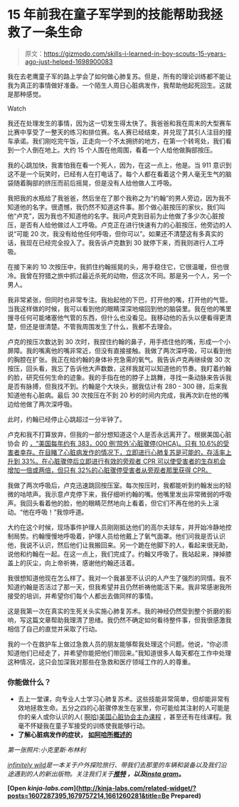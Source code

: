 # 15 年前我在童子军学到的技能帮助我拯救了一条生命

> 原文：<https://gizmodo.com/skills-i-learned-in-boy-scouts-15-years-ago-just-helped-1698900083>

我在去老鹰童子军的路上学会了如何做心肺复苏。但是，所有的理论训练都不能让我为真正的事情做好准备。一个陌生人周日心脏病发作，我帮助他起死回生。这就是那种感觉。

Watch

我还在处理发生的事情，因为这一切发生得太快了。我爸爸和我在周末的大型赛车比赛中享受了一整天的练习和排位赛。名人赛已经结束，并兑现了其引人注目的撞车承诺。我们刚吃完午饭，正走向一个不太拥挤的地方，在第一个转弯处，我们看到一个人倒在地上。大约 15 个人围在他周围，看着一个人给他做胸部按压。

我的心跳加快，我害怕我在看一个死人，因为，在这一点上，他是。当 911 意识到这不是一个玩笑时，已经有人在打电话了。每个人都在看着这个男人毫无生气的脑袋随着胸部的挤压而前后摇晃，但是没有人给他做人工呼吸。

我把我的水瓶给了我爸爸，然后坐在了那个我称之为“约翰”的男人旁边，因为我不知道他的名字。很遗憾，我仍然不知道这件事。那个做心脏按压的家伙，我们叫他“卢克”，因为我也不知道他的名字。我问卢克到目前为止他做了多少次心脏按压，是否有人给他做过人工呼吸。卢克正在进行快速有力的心脏按压，他旁边的人说“可能 20 次，我没有给他任何呼吸，但你可以”。如果还不清楚这有多真实的话，我现在已经完全投入了。我告诉卢克数到 30 就停下来，而我则进行人工呼吸。

在接下来的 10 次按压中，我抓住约翰摇晃的头，用手稳住它，它很温暖，但也很冷。我曾在狩猎之旅中抓过最近杀死的动物，但这次不同。那是另一个人，另一个男人。

我非常紧张，但同时也非常专注。我抬起他的下巴，打开他的嘴，打开他的气管。当我这样做的时候，我可以看到他的眼睛深深地缩回到他的脑袋里。我在他的嘴里搜寻任何可能堵塞他气管的东西，但什么也没看见。我移动他的舌头以便看得更清楚，但还是很清楚。不管我周围发生了什么，我都不去理会。

卢克的按压次数达到 30 次时，我捏住约翰的鼻子，用手捂住他的嘴，形成一个小屏障。我的嘴离他的嘴非常近，但没有直接接触。我做了两次深呼吸，可以看到他的胸腔在扩张。我正在给约翰的身体补充急需的氧气。我告诉卢克再继续做 30 次按压，回头看，我忘了告诉他大声数数，这样我就可以知道他的节奏。我盯着约翰的脸，研究任何生命的迹象。我的手指在他的脖子上跳舞，寻找一条动脉来告诉我是否有脉搏，但我找不到。约翰是个大块头，据我估计有 280 - 300 磅，后来我知道他有心脏病。最后 30 次按压在不到 20 秒的时间内完成，我再次趴在他的嘴边给他做了两次深呼吸。

此时，约翰已经停止心跳超过一分半钟了。

卢克和我不打算放弃，但我的一部分想知道这个人是否永远离开了。根据美国心脏协会 的 [，“美国每年约有 383，000 例‘院外’心脏骤停(OHCA)。只有 10.6%的受害者幸存。在目睹了心脏病发作的情况下，立即进行心肺复苏是可能的，存活率上升到 33%。在心脏骤停后立即进行有效的旁观者 CPR 可以使受害者的生存机会增加一倍或两倍，但只有 32%的心脏骤停受害者从旁观者那里获得 CPR。](http://www.heart.org/HEARTORG/CPRAndECC/WhatisCPR/CPRFactsandStats/CPR-Statistics_UCM_307542_Article.jsp)

我做了两次呼吸后，卢克迅速跳回按压室。每次按压时，我都能听到约翰发出的轻微的咕哝声。我示意卢克停下来，我仔细听约翰的嘴。他嘴里发出非常微弱的呼吸声。我回头看着他的脸，他的眼睛茫然地向上看着，但它们不再在他的头上滚动。“他在呼吸！”我惊呼道。

大约在这个时候，现场事件护理人员刚刚抵达他们的高尔夫球车，并开始冷静地控制局势。约翰慢慢地呼吸着，护理人员给他戴上了氧气面罩。他们问我是否认识他，我说不认识，然后他们让我搬回来。另一个跪在他脚下的人，看起来很无助，说他和约翰在一起。在这一点上，我们完成了。约翰又呼吸了。我站起来，掸掉膝盖上的灰尘，向上帝祈祷，感谢他约翰还活着。

我很想知道他现在怎么样了。我对一个我甚至不认识的人产生了强烈的同情。我不知道约翰是否活过了那一天，但我希望并且仍然祈祷他能活下来。我非常感谢我所接受的培训，并希望你们每个人都出去做同样的事情。

这是我第一次在真实的生死关头实施心肺复苏术。我的神经仍然受到整个折磨的影响，写这篇文章帮助我理清了思绪。我仍然不确定如何看待整件事，但我很感激我相信了自己的直觉并采取了行动。

我的一个在救护车上做过急救人员的朋友能够帮我处理这个问题。他说，“你必须知道他们已经走了，并希望你能把他们带回来。”我知道很多人每天都在工作中处理这种情况，这只会加深我对那些在急救和医疗领域工作的人的尊重。

### 你能做什么？

*   去上一堂课，向专业人士学习心肺复苏术。这些技能非常简单，但却能非常有效地拯救生命。五分之四的心脏骤停发生在家里，你可能给其注射的人可能是你的亲人或你认识的人( [啊哈](http://www.heart.org/HEARTORG/CPRAndECC/WhatisCPR/CPRFactsandStats/CPR-Statistics_UCM_307542_Article.jsp))[美国心脏协会主办课程](http://www.heart.org/HEARTORG/CPRAndECC/FindaCourse/Find-a-Course_UCM_303220_SubHomePage.jsp) ，甚至还有在线课程。我毫不怀疑我在童子军接受的训练使我能够行动。
*   **了解心脏病发作的症状，** [**如阿哈所概述的**](http://www.heart.org/HEARTORG/Conditions/HeartAttack/WarningSignsofaHeartAttack/Warning-Signs-of-a-Heart-Attack_UCM_002039_Article.jsp)

*第一张照片:小克里斯·布林利*

[*infinitely wild*](http://indefinitelywild.gizmodo.com/)*是一本关于户外探险旅行、带我们去那里的车辆和装备以及我们沿途遇到的人的新出版物。关注我们关于*[](https://www.facebook.com/indefinitelywild)**[*推特*](https://twitter.com/indefinitewild) *，以及*[*insta gram*](http://instagram.com/indefinitewild)。**

**[Open *kinja-labs.com*](http://kinja-labs.com/related-widget/?posts=1607287395,1679757214,1661260281&title=Be Prepared)**